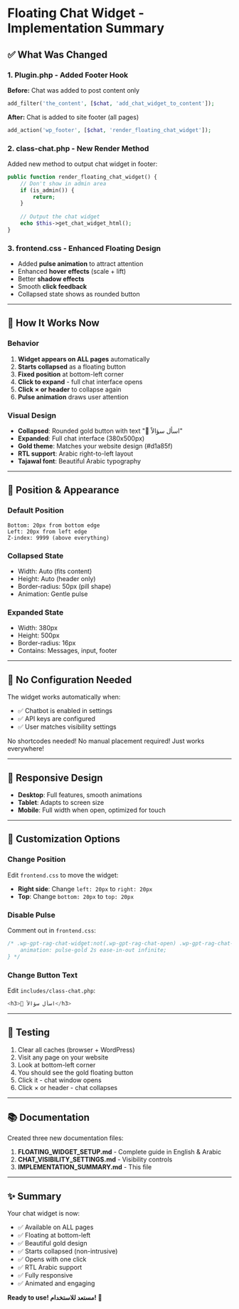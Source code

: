 # Floating Chat Widget - Implementation Summary

## ✅ What Was Changed

### 1. **Plugin.php** - Added Footer Hook
**Before:** Chat was added to post content only
```php
add_filter('the_content', [$chat, 'add_chat_widget_to_content']);
```

**After:** Chat is added to site footer (all pages)
```php
add_action('wp_footer', [$chat, 'render_floating_chat_widget']);
```

### 2. **class-chat.php** - New Render Method
Added new method to output chat widget in footer:
```php
public function render_floating_chat_widget() {
    // Don't show in admin area
    if (is_admin()) {
        return;
    }
    
    // Output the chat widget
    echo $this->get_chat_widget_html();
}
```

### 3. **frontend.css** - Enhanced Floating Design
- Added **pulse animation** to attract attention
- Enhanced **hover effects** (scale + lift)
- Better **shadow effects**
- Smooth **click feedback**
- Collapsed state shows as rounded button

---

## 🎯 How It Works Now

### Behavior
1. **Widget appears on ALL pages** automatically
2. **Starts collapsed** as a floating button
3. **Fixed position** at bottom-left corner
4. **Click to expand** - full chat interface opens
5. **Click × or header** to collapse again
6. **Pulse animation** draws user attention

### Visual Design
- **Collapsed**: Rounded gold button with text "💬 اسأل سؤالاً"
- **Expanded**: Full chat interface (380x500px)
- **Gold theme**: Matches your website design (#d1a85f)
- **RTL support**: Arabic right-to-left layout
- **Tajawal font**: Beautiful Arabic typography

---

## 📍 Position & Appearance

### Default Position
```
Bottom: 20px from bottom edge
Left: 20px from left edge
Z-index: 9999 (above everything)
```

### Collapsed State
- Width: Auto (fits content)
- Height: Auto (header only)
- Border-radius: 50px (pill shape)
- Animation: Gentle pulse

### Expanded State
- Width: 380px
- Height: 500px
- Border-radius: 16px
- Contains: Messages, input, footer

---

## 🔧 No Configuration Needed

The widget works automatically when:
- ✅ Chatbot is enabled in settings
- ✅ API keys are configured
- ✅ User matches visibility settings

No shortcodes needed!
No manual placement required!
Just works everywhere!

---

## 📱 Responsive Design

- **Desktop**: Full features, smooth animations
- **Tablet**: Adapts to screen size
- **Mobile**: Full width when open, optimized for touch

---

## 🎨 Customization Options

### Change Position
Edit `frontend.css` to move the widget:
- **Right side**: Change `left: 20px` to `right: 20px`
- **Top**: Change `bottom: 20px` to `top: 20px`

### Disable Pulse
Comment out in `frontend.css`:
```css
/* .wp-gpt-rag-chat-widget:not(.wp-gpt-rag-chat-open) .wp-gpt-rag-chat-header {
    animation: pulse-gold 2s ease-in-out infinite;
} */
```

### Change Button Text
Edit `includes/class-chat.php`:
```php
<h3>💬 اسأل سؤالاً</h3>
```

---

## 🚀 Testing

1. Clear all caches (browser + WordPress)
2. Visit any page on your website
3. Look at bottom-left corner
4. You should see the gold floating button
5. Click it - chat window opens
6. Click × or header - chat collapses

---

## 📚 Documentation

Created three new documentation files:
1. **FLOATING_WIDGET_SETUP.md** - Complete guide in English & Arabic
2. **CHAT_VISIBILITY_SETTINGS.md** - Visibility controls
3. **IMPLEMENTATION_SUMMARY.md** - This file

---

## ✨ Summary

Your chat widget is now:
- ✅ Available on ALL pages
- ✅ Floating at bottom-left
- ✅ Beautiful gold design
- ✅ Starts collapsed (non-intrusive)
- ✅ Opens with one click
- ✅ RTL Arabic support
- ✅ Fully responsive
- ✅ Animated and engaging

**Ready to use! مستعد للاستخدام! 🎉**

